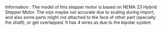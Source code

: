 Information : 
The model of this stepper motor is based on NEMA 23 Hybrid Stepper Motor. The size maybe not accurate due to scaling during import,
and also some parts might not attached to the face of other part (specially the shaft), or get overlapped. 
It has 4 wires as due to the bipolar system

